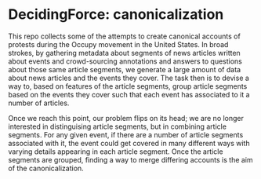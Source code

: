 # DecidingForce: canonicalization

This repo collects some of the attempts to create canonical accounts of protests during the Occupy movement in the United States. In broad strokes, by gathering metadata about segments of news articles written about events and crowd-sourcing annotations and answers to questions about those same article segments, we generate a large amount of data about news articles and the events they cover. The task then is to devise a way to, based on features of the article segments, group article segments based on the events they cover such that each event has associated to it a number of articles. 

Once we reach this point, our problem flips on its head; we are no longer interested in distinguising article segments, but in combining article segments. For any given event, if there are a number of article segments associated with it, the event could get covered in many different ways with varying details appearing in each article segment. Once the article segments are grouped, finding a way to merge differing accounts is the aim of the canonicalization.